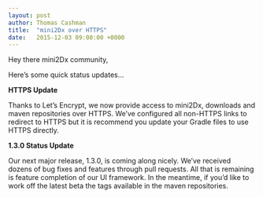 ```yaml
---
layout: post
author: Thomas Cashman
title:  "mini2Dx over HTTPS"
date:   2015-12-03 09:00:00 +0000
---
```


Hey there mini2Dx community,

Here’s some quick status updates…

__HTTPS Update__

Thanks to Let’s Encrypt, we now provide access to mini2Dx, downloads and maven repositories over HTTPS. We’ve configured all non-HTTPS links to redirect to HTTPS but it is recommend you update your Gradle files to use HTTPS directly.

__1.3.0 Status Update__

Our next major release, 1.3.0, is coming along nicely. We’ve received dozens of bug fixes and features through pull requests. All that is remaining is feature completion of our UI framework. In the meantime, if you’d like to work off the latest beta the tags available in the maven repositories.